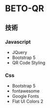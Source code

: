 # BETO-QR
## 技術
### Javascript
- JQuery
- Bootstrap 5
- QR Code Styling

### Css
- Bootstrap 5
- fontawesome
- Google Fonts
- Flat UI Colors 2